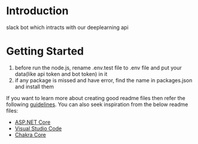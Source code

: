 # Introduction 
 slack bot which intracts with our deeplearning api

# Getting Started

1.	before run the node.js, rename .env.test file to .env file and put your data(like api token and bot token) in it
2.	if any package is missed and have error, find the name in packages.json and install them 


If you want to learn more about creating good readme files then refer the following [guidelines](https://docs.microsoft.com/en-us/azure/devops/repos/git/create-a-readme?view=azure-devops). You can also seek inspiration from the below readme files:
- [ASP.NET Core](https://github.com/aspnet/Home)
- [Visual Studio Code](https://github.com/Microsoft/vscode)
- [Chakra Core](https://github.com/Microsoft/ChakraCore)
